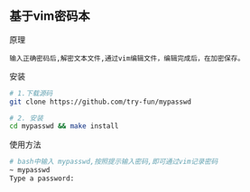 ## 基于vim密码本


原理
```
输入正确密码后,解密文本文件,通过vim编辑文件，编辑完成后，在加密保存。
```

安装
```bash
# 1.下载源码
git clone https://github.com/try-fun/mypasswd

# 2. 安装
cd mypasswd && make install
```

使用方法
```bash
# bash中输入 mypasswd,按照提示输入密码,即可通过vim记录密码
~ mypasswd
Type a password:
```

